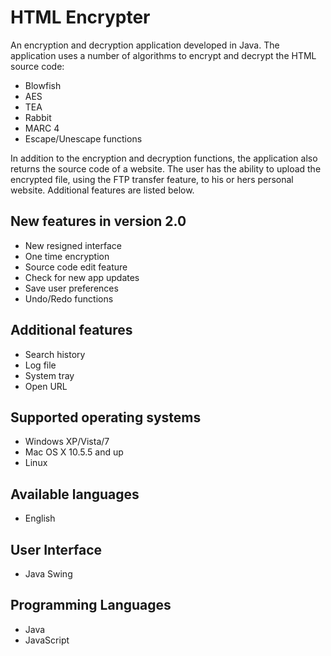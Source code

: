 # HTML Encrypter
An encryption and decryption application developed in Java. The application uses a number of algorithms to encrypt and decrypt the HTML source code:

   * Blowfish
   * AES
   * TEA
   * Rabbit
   * MARC 4
   * Escape/Unescape functions

In addition to the encryption and decryption functions, the application also returns the source code of a website. The user has the ability to upload the encrypted file, using the FTP transfer feature, to his or hers personal website. Additional features are listed below.

## New features in version 2.0
   * New resigned interface
   * One time encryption
   * Source code edit feature
   * Check for new app updates
   * Save user preferences
   * Undo/Redo functions

## Additional features
   * Search history
   * Log file
   * System tray
   * Open URL

## Supported operating systems 
   * Windows XP/Vista/7
   * Mac OS X 10.5.5 and up
   * Linux

## Available languages
   * English

## User Interface
   * Java Swing

## Programming Languages
   * Java
   * JavaScript
